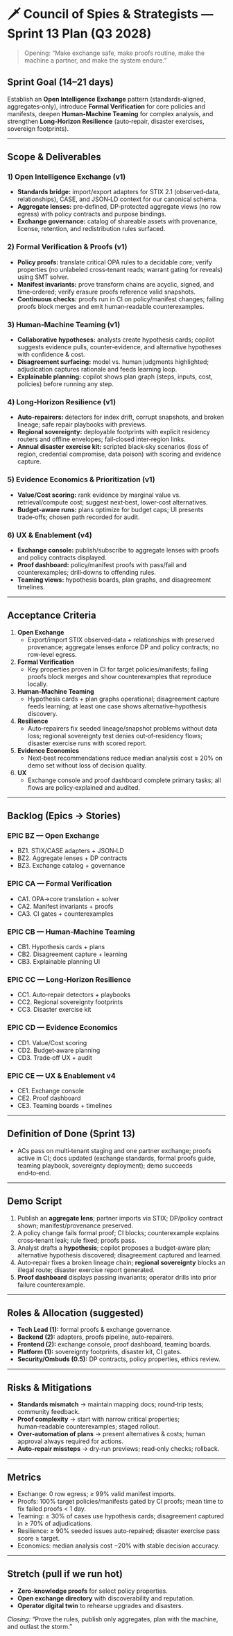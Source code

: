 # 🗡️ Council of Spies & Strategists — Sprint 13 Plan (Q3 2028)

> Opening: “Make exchange safe, make proofs routine, make the machine a partner, and make the system endure.”

## Sprint Goal (14–21 days)
Establish an **Open Intelligence Exchange** pattern (standards‑aligned, aggregates‑only), introduce **Formal Verification** for core policies and manifests, deepen **Human‑Machine Teaming** for complex analysis, and strengthen **Long‑Horizon Resilience** (auto‑repair, disaster exercises, sovereign footprints).

---
## Scope & Deliverables

### 1) Open Intelligence Exchange (v1)
- **Standards bridge:** import/export adapters for STIX 2.1 (observed‑data, relationships), CASE, and JSON‑LD context for our canonical schema.
- **Aggregate lenses:** pre‑defined, DP‑protected aggregate views (no row egress) with policy contracts and purpose bindings.
- **Exchange governance:** catalog of shareable assets with provenance, license, retention, and redistribution rules surfaced.

### 2) Formal Verification & Proofs (v1)
- **Policy proofs:** translate critical OPA rules to a decidable core; verify properties (no unlabeled cross‑tenant reads; warrant gating for reveals) using SMT solver.
- **Manifest invariants:** prove transform chains are acyclic, signed, and time‑ordered; verify erasure proofs reference valid snapshots.
- **Continuous checks:** proofs run in CI on policy/manifest changes; failing proofs block merges and emit human‑readable counterexamples.

### 3) Human‑Machine Teaming (v1)
- **Collaborative hypotheses:** analysts create hypothesis cards; copilot suggests evidence pulls, counter‑evidence, and alternative hypotheses with confidence & cost.
- **Disagreement surfacing:** model vs. human judgments highlighted; adjudication captures rationale and feeds learning loop.
- **Explainable planning:** copilot shows plan graph (steps, inputs, cost, policies) before running any step.

### 4) Long‑Horizon Resilience (v1)
- **Auto‑repairers:** detectors for index drift, corrupt snapshots, and broken lineage; safe repair playbooks with previews.
- **Regional sovereignty:** deployable footprints with explicit residency routers and offline envelopes; fail‑closed inter‑region links.
- **Annual disaster exercise kit:** scripted black‑sky scenarios (loss of region, credential compromise, data poison) with scoring and evidence capture.

### 5) Evidence Economics & Prioritization (v1)
- **Value/Cost scoring:** rank evidence by marginal value vs. retrieval/compute cost; suggest next‑best, lower‑cost alternatives.
- **Budget‑aware runs:** plans optimize for budget caps; UI presents trade‑offs; chosen path recorded for audit.

### 6) UX & Enablement (v4)
- **Exchange console:** publish/subscribe to aggregate lenses with proofs and policy contracts displayed.
- **Proof dashboard:** policy/manifest proofs with pass/fail and counterexamples; drill‑downs to offending rules.
- **Teaming views:** hypothesis boards, plan graphs, and disagreement timelines.

---
## Acceptance Criteria
1. **Open Exchange**
   - Export/import STIX observed‑data + relationships with preserved provenance; aggregate lenses enforce DP and policy contracts; no row‑level egress.
2. **Formal Verification**
   - Key properties proven in CI for target policies/manifests; failing proofs block merges and show counterexamples that reproduce locally.
3. **Human‑Machine Teaming**
   - Hypothesis cards + plan graphs operational; disagreement capture feeds learning; at least one case shows alternative‑hypothesis discovery.
4. **Resilience**
   - Auto‑repairers fix seeded lineage/snapshot problems without data loss; regional sovereignty test denies out‑of‑residency flows; disaster exercise runs with scored report.
5. **Evidence Economics**
   - Next‑best recommendations reduce median analysis cost ≥ 20% on demo set without loss of decision quality.
6. **UX**
   - Exchange console and proof dashboard complete primary tasks; all flows are policy‑explained and audited.

---
## Backlog (Epics → Stories)
### EPIC BZ — Open Exchange
- BZ1. STIX/CASE adapters + JSON‑LD
- BZ2. Aggregate lenses + DP contracts
- BZ3. Exchange catalog + governance

### EPIC CA — Formal Verification
- CA1. OPA→core translation + solver
- CA2. Manifest invariants + proofs
- CA3. CI gates + counterexamples

### EPIC CB — Human‑Machine Teaming
- CB1. Hypothesis cards + plans
- CB2. Disagreement capture + learning
- CB3. Explainable planning UI

### EPIC CC — Long‑Horizon Resilience
- CC1. Auto‑repair detectors + playbooks
- CC2. Regional sovereignty footprints
- CC3. Disaster exercise kit

### EPIC CD — Evidence Economics
- CD1. Value/Cost scoring
- CD2. Budget‑aware planning
- CD3. Trade‑off UX + audit

### EPIC CE — UX & Enablement v4
- CE1. Exchange console
- CE2. Proof dashboard
- CE3. Teaming boards + timelines

---
## Definition of Done (Sprint 13)
- ACs pass on multi‑tenant staging and one partner exchange; proofs active in CI; docs updated (exchange standards, formal proofs guide, teaming playbook, sovereignty deployment); demo succeeds end‑to‑end.

---
## Demo Script
1. Publish an **aggregate lens**; partner imports via STIX; DP/policy contract shown; manifest/provenance preserved.
2. A policy change fails formal proof; CI blocks; counterexample explains cross‑tenant leak; rule fixed; proofs pass.
3. Analyst drafts a **hypothesis**; copilot proposes a budget‑aware plan; alternative hypothesis discovered; disagreement captured and learned.
4. Auto‑repair fixes a broken lineage chain; **regional sovereignty** blocks an illegal route; disaster exercise report generated.
5. **Proof dashboard** displays passing invariants; operator drills into prior failure counterexample.

---
## Roles & Allocation (suggested)
- **Tech Lead (1):** formal proofs & exchange governance.
- **Backend (2):** adapters, proofs pipeline, auto‑repairers.
- **Frontend (2):** exchange console, proof dashboard, teaming boards.
- **Platform (1):** sovereignty footprints, disaster kit, CI gates.
- **Security/Ombuds (0.5):** DP contracts, policy properties, ethics review.

---
## Risks & Mitigations
- **Standards mismatch** → maintain mapping docs; round‑trip tests; community feedback.
- **Proof complexity** → start with narrow critical properties; human‑readable counterexamples; staged rollout.
- **Over‑automation of plans** → present alternatives & costs; human approval always required for actions.
- **Auto‑repair missteps** → dry‑run previews; read‑only checks; rollback.

---
## Metrics
- Exchange: 0 row egress; ≥ 99% valid manifest imports.
- Proofs: 100% target policies/manifests gated by CI proofs; mean time to fix failed proofs < 1 day.
- Teaming: ≥ 30% of cases use hypothesis cards; disagreement captured in ≥ 70% of adjudications.
- Resilience: ≥ 90% seeded issues auto‑repaired; disaster exercise pass score ≥ target.
- Economics: median analysis cost −20% with stable decision accuracy.

---
## Stretch (pull if we run hot)
- **Zero‑knowledge proofs** for select policy properties.
- **Open exchange directory** with discoverability and reputation.
- **Operator digital twin** to rehearse upgrades and disasters.

*Closing:* “Prove the rules, publish only aggregates, plan with the machine, and outlast the storm.”

